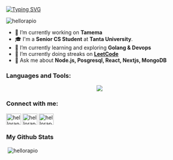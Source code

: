 <a href="https://git.io/typing-svg">
    <img src="https://readme-typing-svg.demolab.com?font=Jetbrains+Mono&size=50&pause=1000&color=000000&background==ffffff&center=true&vCenter=true&width=1200&height=300&lines=%3C+%F0%9F%91%8B+Hello%2C+World!+%2F%3E;Nice+to+see+you+%F0%9F%98%8E" alt="Typing SVG" />
</a>

<p align="left"> <img src="https://komarev.com/ghpvc/?username=hellorapio&label=Profile%20views&color=0e75b6&style=flat" alt="hellorapio" /> </p>

- 🔭 I’m currently working on **Tamema**
- 🎓 I'm a **Senior CS Student** at **Tanta University**.
- 🌱 I’m currently learning and exploring **Golang & Devops**
- 🌱 I’m currently doing streaks on **[LeetCode](https://leetcode.com/u/Rapio/)**
- 💬 Ask me about **Node.js, Posgresql, React, Nextjs, MongoDB**


<h3 align="left">Languages and Tools:</h3>
<p align="center">
  <a href="https://skillicons.dev">
    <img src="https://skillicons.dev/icons?i=git,linux,bash,vscode,go,js,ts,postgres,mysql,mongodb,redis,prisma,nodejs,expressjs,nestjs,docker,elasticsearch,html,css,react,nextjs,tailwind,aws,azure,githubactions,nginx,cf,workers,notion&perline=10&theme=light" />
  </a>
</p>

<!-- https://skillicons.dev/icons?i=git,linux,bash,vscode,go,js,ts,postgres,mysql,mongodb,redis,prisma,nodejs,expressjs,nestjs,docker,elasticsearch,html,css,react,nextjs,tailwind,aws,azure,githubactions,nginx,cf,workers,notion&perline=10 -->

<h3 align="left">Connect with me:</h3>
<p align="left">
<a href="https://twitter.com/hellorapio" target="blank"><img align="center" src="https://raw.githubusercontent.com/rahuldkjain/github-profile-readme-generator/master/src/images/icons/Social/twitter.svg" alt="hellorapio" height="30" width="40" /></a>
<a href="https://linkedin.com/in/hellorapio" target="blank"><img align="center" src="https://raw.githubusercontent.com/rahuldkjain/github-profile-readme-generator/master/src/images/icons/Social/linked-in-alt.svg" alt="hellorapio" height="30" width="40" /></a>
<a href="https://instagram.com/hellorapio" target="blank"><img align="center" src="https://raw.githubusercontent.com/rahuldkjain/github-profile-readme-generator/master/src/images/icons/Social/instagram.svg" alt="hellorapio" height="30" width="40" /></a>
</p>


### My Github Stats

<p>&nbsp;<img align="center" src="https://github-readme-stats.vercel.app/api?username=hellorapio&show_icons=true&locale=en" alt="hellorapio" /></p>
